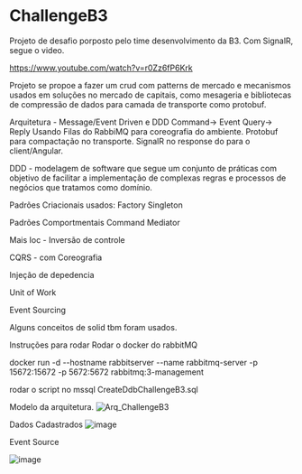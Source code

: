 # ChallengeB3
Projeto de desafio porposto pelo time desenvolvimento da B3.
Com SignalR, segue o  video.

https://www.youtube.com/watch?v=r0Zz6fP6Krk

Projeto se propoe a fazer um crud com patterns de mercado e mecanismos usados em soluções no mercado de capitais, 
como mesageria e bibliotecas de compressão de dados para camada de transporte como protobuf.

Arquitetura - Message/Event Driven e DDD
Command-> Event
Query-> Reply
Usando  Filas do RabbiMQ para coreografia do ambiente.
Protobuf para compactação no transporte.
SignalR no response do para o client/Angular.

DDD - modelagem de software que segue um conjunto de práticas com 
objetivo de facilitar a implementação de complexas regras e processos de negócios que tratamos como domínio.

Padrões Criacionais usados:
Factory
Singleton

Padrões Comportmentais
Command
Mediator 

Mais
Ioc - Inversão de controle

CQRS - com Coreografia

Injeção de depedencia

Unit of Work

Event Sourcing

Alguns conceitos de solid tbm foram usados.

Instruções para rodar
Rodar o docker do rabbitMQ

docker run -d --hostname rabbitserver --name rabbitmq-server -p 15672:15672 -p 5672:5672 rabbitmq:3-management

rodar o script no mssql
CreateDdbChallengeB3.sql

Modelo da arquitetura.
![Arq_ChallengeB3](https://github.com/bvarandas/ChallengeB3/assets/13907905/3f5e852c-e0f7-4f5d-a46d-289813343551)

Dados Cadastrados
![image](https://github.com/bvarandas/ChallengeB3/assets/13907905/a59d4ac7-1746-4cf3-9f0b-198cc4578028)

Event Source

![image](https://github.com/bvarandas/ChallengeB3/assets/13907905/59c39874-8d82-46e5-a75c-a8a718203fcc)




